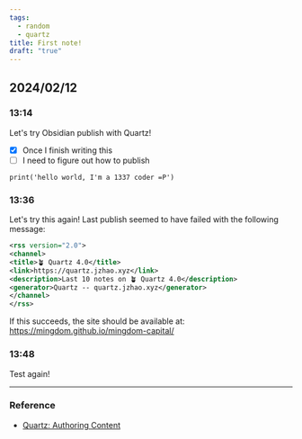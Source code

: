 ```yaml
---
tags:
  - random
  - quartz
title: First note!
draft: "true"
---
```

## 2024/02/12
### 13:14
Let's try Obsidian publish with Quartz!
- [x] Once I finish writing this
- [ ] I need to figure out how to publish

```python3
print('hello world, I'm a 1337 coder =P')
```
### 13:36
Let's try this again! Last publish seemed to have failed with the following message:
```xml
<rss version="2.0">
<channel>
<title>🪴 Quartz 4.0</title>
<link>https://quartz.jzhao.xyz</link>
<description>Last 10 notes on 🪴 Quartz 4.0</description>
<generator>Quartz -- quartz.jzhao.xyz</generator>
</channel>
</rss>
```
If this succeeds, the site should be available at: https://mingdom.github.io/mingdom-capital/

### 13:48
Test again!

---
### Reference
- [Quartz: Authoring Content](https://quartz.jzhao.xyz/authoring-content)
